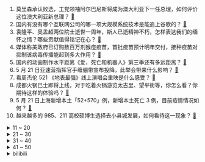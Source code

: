 1. 莫里森承认败选，工党领袖阿尔巴尼斯将成为澳大利亚下一任总理，如何评价这位澳大利亚新总理？ [:link:](https://www.zhihu.com/question/533935303)
2. 国内有没有哪个互联网公司的哪一项大规模系统技术是能追上谷歌的？ [:link:](https://www.zhihu.com/question/522367891)
3. 袁隆平、吴孟超两位院士逝世一周年，斯人已逝精神不朽，怎样表达我们的缅怀之情？哪些贡献值得铭记在心？ [:link:](https://www.zhihu.com/question/533840816)
4. 媒体称美政府已订购数百万剂猴痘疫苗，首批疫苗预计明年交付，接种疫苗对抑制该病毒传播能起到多大作用？ [:link:](https://www.zhihu.com/question/533920727)
5. 国内的动画制作水平距离《爱，死亡和机器人》第三季还有多远距离？ [:link:](https://www.zhihu.com/question/533930010)
6. 5 月 21 日亚速营指挥官手缠绷带宣布投降，此举会带来什么影响？ [:link:](https://www.zhihu.com/question/533845416)
7. 看周杰伦 521 《地表最强》线上演唱会重映是什么感受？ [:link:](https://www.zhihu.com/question/533931317)
8. 成都火锅巴士即将上线，对于吃着火锅游览太古里、望平街等，你怎么看？你期待这样的体验吗？ [:link:](https://www.zhihu.com/question/533565657)
9. 5 月 21 日上海新增本土「52+570」例，新增本土死亡 3 例，目前疫情情况如何？ [:link:](https://www.zhihu.com/question/533972868)
10. 越来越多的 985、211 高校硕博生选择去小县城发展，如何看待这一现象？ [:link:](https://www.zhihu.com/question/533875768)
<details>
<summary>11 ~ 20</summary>

11. 如何看待女子婚纱照被拍胖发朋友圈骂影楼被告，辩称「我的朋友圈我做主」，法院回应「朋友圈不是法外之地」？ [:link:](https://www.zhihu.com/question/533154301)
12. 巴黎圣日耳曼官方宣布姆巴佩与球队续约到 2025 年，如何看待他的这一选择？ [:link:](https://www.zhihu.com/question/533944244)
13. 俄罗斯宣布永久禁止 963 名美国公民入境，包含美国总统拜登及其儿子，将产生哪些影响？ [:link:](https://www.zhihu.com/question/533948067)
14. 孩子说“为什么都是你定规矩？” 这句话要如何回应？ [:link:](https://www.zhihu.com/question/523191255)
15. 2022 MSI 对抗赛 RNG 1:0 T1 拿下「釜山图书馆」，对此你有什么想说的？ [:link:](https://www.zhihu.com/question/533932699)
16. Nature 证实奥密克戎毒力减弱，病毒滴度比原始毒株低百余倍，该发现对疫情防控与治疗有何帮助？ [:link:](https://www.zhihu.com/question/533632373)
17. 长沙小学生过马路被公交撞倒身亡，事件后续情况如何？谁将承担本次事故的责任？ [:link:](https://www.zhihu.com/question/533472038)
18. 如何评价 RNG 1:0 SKT T1？ [:link:](https://www.zhihu.com/question/533938115)
19. 作为一个程序员不知道 vim 正常吗？ [:link:](https://www.zhihu.com/question/533309428)
20. 十年前你在用什么手机？有哪些让你记忆深刻的功能？ [:link:](https://www.zhihu.com/question/532632246)
</details>
<details>
<summary>21 ~ 30</summary>

21. 如何看待河南一大爷卖黄瓜被罚公开检讨，当地回应称其违反了防疫规定？该事件有哪些细节值得关注？ [:link:](https://www.zhihu.com/question/533932322)
22. 俄罗斯已经彻底被西方国家孤立了吗？ [:link:](https://www.zhihu.com/question/523257898)
23. 为什么小龙虾的虾尾比整只买要便宜？ [:link:](https://www.zhihu.com/question/494319926)
24. 《乘风破浪》（《浪姐 3》）里为啥于文文跟宁静、那英那段那么尴尬？ [:link:](https://www.zhihu.com/question/533742987)
25. 俄罗斯为什么拿不下乌克兰？ [:link:](https://www.zhihu.com/question/533828301)
26. 如何看待伯希和防晒衣为证防晒实力，竟然在火焰山上暴晒15小时猪皮测试，在行业内算什么水平？ [:link:](https://www.zhihu.com/question/533725255)
27. 美股纳斯达克从最高点已下跌 30%，美股进入熊市了吗？ [:link:](https://www.zhihu.com/question/533507836)
28. 有哪些食物平常吃味道一般，但烤后惊人的好吃？ [:link:](https://www.zhihu.com/question/506064911)
29. 不运动，但每天吃的都是低脂低碳水高蛋白会怎样？ [:link:](https://www.zhihu.com/question/49951608)
30. 2022 年 618 有没有价格 2000-4000 的手机推荐？ [:link:](https://www.zhihu.com/question/524362718)
</details>
<details>
<summary>31 ~ 40</summary>

31. 什么是顶级的思维？ [:link:](https://www.zhihu.com/question/525200257)
32. 孩子认为一切都是理所应当的，如何让孩子懂得感恩？ [:link:](https://www.zhihu.com/question/532753302)
33. 马斯克被指性骚扰空姐，曝 SpaceX 向其支付 25 万美元封口费，真实情况如何？ [:link:](https://www.zhihu.com/question/533683115)
34. 如何评价《爱，死亡和机器人 》第三季第二集？ [:link:](https://www.zhihu.com/question/533787800)
35. 如何看待西北政法大学校庆发起众筹？ [:link:](https://www.zhihu.com/question/533471311)
36. 如何看待郑州一老师漏掉 15 名学生高考报名，当事学生称「还要求我们签自愿放弃声明」？ [:link:](https://www.zhihu.com/question/533632683)
37. 如何看待美国一边承诺加强与东盟地区安全合作，一边向其出售二手军备？ [:link:](https://www.zhihu.com/question/533796453)
38. 世卫担忧猴痘病毒或已在社区隐匿传播，如情况属实这将给病毒防治带来哪些困难？ [:link:](https://www.zhihu.com/question/533958024)
39. 到了想结婚的年龄，到底是合适重要还是喜欢更重要？ [:link:](https://www.zhihu.com/question/533873258)
40. 证监会表示要「进一步发挥资本市场功能，支持受疫情影响严重地区和行业加快恢复发展」，释放了哪些信号？ [:link:](https://www.zhihu.com/question/533811598)
</details>
<details>
<summary>41 ~ 50</summary>

41. 美国人用的Windows系统是正版还是盗版？ [:link:](https://www.zhihu.com/question/517087481)
42. 对熬夜党来说，有哪些方法可以缓解疲劳和提升免疫力？ [:link:](https://www.zhihu.com/question/533767887)
43. 我学习新知识的能力不是很强，怕成绩垫底，想高考完选个差点的大学当鸡头这种想法对吗？ [:link:](https://www.zhihu.com/question/533666478)
44. 欧洲将帮助乌清空粮食储备，对此还有哪些值得关注？ [:link:](https://www.zhihu.com/question/533672238)
45. 《被嫌弃的松子的一生》中，松子为什么会有这么悲惨的命运？ [:link:](https://www.zhihu.com/question/54187608)
46. 写小说时如何写出cp感? [:link:](https://www.zhihu.com/question/511527589)
47. 可以告诉我你为什么努力吗？ [:link:](https://www.zhihu.com/question/533872872)
48. 亚速营副指挥官否认已投降，称「军事行动仍在继续」，具体情况如何？现在战争中消息战起了哪些作用？ [:link:](https://www.zhihu.com/question/533733230)
49. 应该放弃接手家里生意，读博去做大学老师吗？ [:link:](https://www.zhihu.com/question/527474685)
50. 有哪些你一看到就觉得惊艳的诗词? [:link:](https://www.zhihu.com/question/532314104)
</details><details>
<summary>bilibili</summary>

1. 约尔太太今天约会♥ [:link:](//www.bilibili.com/video/BV11g411d7TW)
2. 【时代少年团】《循梦》 [:link:](//www.bilibili.com/video/BV1oB4y197yf)
3. 深度揭秘手机芯片能效！到底谁功耗最高？为什么会翻车？ [:link:](//www.bilibili.com/video/BV1z54y1Z7pr)
4. 这玩意儿我能连吃3碗，但为什么没几个人知道？ [:link:](//www.bilibili.com/video/BV11g411d716)
5. 怎么办啊！我被求婚了！ [:link:](//www.bilibili.com/video/BV17T4y1z7gB)
6. 朋友来家里做客。我下厨做个饭。 [:link:](//www.bilibili.com/video/BV1j5411R7kE)
7. 《原神》2.7版本PV：「荒梦藏虞渊」 [:link:](//www.bilibili.com/video/BV18F411L7Nj)
8. 【花泽香菜自投稿】恋爱循环，再来一遍！ [:link:](//www.bilibili.com/video/BV1dR4y1c7qi)
9. 【521 仨 人 全 破 防 了】 [:link:](//www.bilibili.com/video/BV1cU4y1U7mp)
10. 我给僵尸做了一个自行车 [:link:](//www.bilibili.com/video/BV1ZA4y1o7LP)
<details>
<summary>11 ~ 20</summary>

11. 我 反 对 这 门 婚 事 ！ [:link:](//www.bilibili.com/video/BV1CS4y1B7mW)
12. 没错！我们是全世界最土的人！！！ [:link:](//www.bilibili.com/video/BV1At4y147ri)
13. 到底是有多残忍，才会把狗放到16楼外墙？！ [:link:](//www.bilibili.com/video/BV1zF411L7sr)
14. 谁是美国的越狱之王？【硬核狠人33】 [:link:](//www.bilibili.com/video/BV1W54y1Z7EL)
15. “为什么他们都在笑，我却哭成了狗...” [:link:](//www.bilibili.com/video/BV1jT4y1z7dg)
16. 千万不要和情侣去沐浴！ [:link:](//www.bilibili.com/video/BV1zg411d7rH)
17. 【warma】我奇怪的朋友做出来的更奇怪的游戏 [:link:](//www.bilibili.com/video/BV1M3411P7H6)
18. 《新游记》：求求这些明星别再“致敬”打工人了 [:link:](//www.bilibili.com/video/BV1z54y1Z7op)
19. 玩得好就是挂？？？ [:link:](//www.bilibili.com/video/BV1xB4y197PC)
20. “可 爱 暴 击！” [:link:](//www.bilibili.com/video/BV1et4y1W7EM)
</details>
<details>
<summary>21 ~ 30</summary>

21. “什么叫阿尼亚真人.ver啊”（战术后仰 [:link:](//www.bilibili.com/video/BV1Uu41167YC)
22. 《 爷 爷 拯 救 不 完 了 》 [:link:](//www.bilibili.com/video/BV1i54y1Z76t)
23. 我+山城小栗旬PK我老婆 [:link:](//www.bilibili.com/video/BV1CT4y1z7ni)
24. 【暴走大事件第九季】01 暴走大事件进入元宇宙时代，有痔之士痛诉非人遭遇 [:link:](//www.bilibili.com/video/BV1ig411d7Q8)
25. 偏 科 天 花 板 [:link:](//www.bilibili.com/video/BV1Du41167s1)
26. 千万不能问女朋友和兄弟这些问题！！ [:link:](//www.bilibili.com/video/BV1MT4y1z7bZ)
27. 【医学博士】如何拯救草莓鼻？I 毛孔粗大还有救吗？ [:link:](//www.bilibili.com/video/BV1W3411P7Lm)
28. 精彩！！全球通关率1.4%，在虚无世界寻找*存在*的意义，你从未见过的俄罗斯超现实主义游戏-《pathologic》 [:link:](//www.bilibili.com/video/BV1N34y1E7kU)
29. 火遁炒菜之术 [:link:](//www.bilibili.com/video/BV1V34y1E7KG)
30. 你以为的爱其实图谋已久～ [:link:](//www.bilibili.com/video/BV1tU4y1172q)
</details>
<details>
<summary>31 ~ 40</summary>

31. 东北麻辣烫店里的炸串也太好炫了，老板竟然是浙大博士！ [:link:](//www.bilibili.com/video/BV1kg411d7rg)
32. 坏人2 [:link:](//www.bilibili.com/video/BV1Ev4y1A7EC)
33. 死亡不是终点，遗忘才是。 [:link:](//www.bilibili.com/video/BV1uR4y1w7km)
34. 沉浸式体验已婚男人过520 [:link:](//www.bilibili.com/video/BV1yg411d7xL)
35. 做出来之后玩了四个小时 愣是没舍得吃 [:link:](//www.bilibili.com/video/BV1ha411J7K4)
36. 骑行西藏阿里，一天之内两次遭遇暴风雪，夜晚在大山中独自露营 [:link:](//www.bilibili.com/video/BV1tv4y1N7vB)
37. 看完世界最大渲染赛，我人没了…… [:link:](//www.bilibili.com/video/BV1QR4y1c7Zr)
38. 【2022MSI】对抗赛 5月21日 RNG vs T1 [:link:](//www.bilibili.com/video/BV1Kt4y1s7ef)
39. 爹，要不别转头了，扛不住啊！！ [:link:](//www.bilibili.com/video/BV1L3411P7xo)
40. 十年网龄才知道的CF地图，还记得当年的穿越火线是什么样子吗？（CF地图篇1） [:link:](//www.bilibili.com/video/BV1Q3411A7TK)
</details>
<details>
<summary>41 ~ 50</summary>

41. 整活！花一万块让女友闭嘴24小时？用她的贵妇香水喷球鞋她会破防吗！ [:link:](//www.bilibili.com/video/BV18Y4y1t77f)
42. 有些人，一旦错过就不在 [:link:](//www.bilibili.com/video/BV1JF411L7zw)
43. 得到了甲方的赞助 [:link:](//www.bilibili.com/video/BV1A3411P7g6)
44. 【渊默行动18】盐风溶洞 摆完挂机 简单好抄（日替更新至5.22灰齐山麓8） [:link:](//www.bilibili.com/video/BV15Y411F7qC)
45. 【咬人猫】女仆换装！ 你选哪个？❤️女主角育成计划 [:link:](//www.bilibili.com/video/BV19r4y1x7nk)
46. 我 是 稻 妻 的 [:link:](//www.bilibili.com/video/BV1aT4y1z7ft)
47. 现场见证 "勇士西部决赛" 金色海洋重现！现场震撼！大胜独行侠！ [:link:](//www.bilibili.com/video/BV1Q3411A7CH)
48. 《猫之城》重构曲「Cry High」正式发布，6月2日【重构测试】即将开启！ [:link:](//www.bilibili.com/video/BV1Tr4y147eR)
49. 我 是 B 站 颜 值 区 的 [:link:](//www.bilibili.com/video/BV1M5411R7XS)
50. 袁爷爷，我们想您了！ [:link:](//www.bilibili.com/video/BV185411R7cS)
</details>
<details>
<summary>51 ~ 60</summary>

51. 谁是笨蛋？！ [:link:](//www.bilibili.com/video/BV16Y4y167Yv)
52. 查重率99％ [:link:](//www.bilibili.com/video/BV18Z4y187s8)
53. 【危机合约】“渊默行动”盐风溶洞18镀层+日替（含高配） 全关卡平民攻略大合集！阵容平民+低练度+语音详解的愉悦攻略！《明日方舟》（更新中）|魔法Zc目录 [:link:](//www.bilibili.com/video/BV1a5411R7Fr)
54. 学生队再发力！3位小朋友外出玩耍发现罂粟，主动报警！ [:link:](//www.bilibili.com/video/BV11u41167iN)
55. 拜托！这样玩真的超酷好吗 [:link:](//www.bilibili.com/video/BV1Du41167Us)
56. 二本学校出来的人，后来怎么样了？ [:link:](//www.bilibili.com/video/BV1qU4y117vC)
57. B站首个『我是云南的 』 改编 “宏伟大气”国风说唱✔ [:link:](//www.bilibili.com/video/BV1o3411A7Bc)
58. 广东人的痛苦瞬间 [:link:](//www.bilibili.com/video/BV1bY4y1z73p)
59. 双雄ova：最强露娜木兰双排，elo系统制裁，都封号500年！宰掉！ [:link:](//www.bilibili.com/video/BV1iR4y1w7ui)
60. 仿生人会吃电子羊吗？𝑳𝒐𝒖𝒅𝒆𝒓 𝒕𝒉𝒂𝒏 𝒃𝒐𝒎𝒃𝒔 [:link:](//www.bilibili.com/video/BV1rY4y1t7sh)
</details>
<details>
<summary>61 ~ 70</summary>

61. MC最「 阴间」恐怖整合包丨5位UP如何在恐怖岛中存活？！ [:link:](//www.bilibili.com/video/BV1wr4y1t7MB)
62. 富二代和财神比钱多，一顿火锅花掉一千万，经典港剧《天降财神》 [:link:](//www.bilibili.com/video/BV14B4y197qG)
63. 【花小烙】皮肤破了要不要贴创可贴？ [:link:](//www.bilibili.com/video/BV1W54y1Z7z7)
64. 国外专业音乐人如何评价周杰伦在国外最火的歌？ [:link:](//www.bilibili.com/video/BV1G3411P7Jc)
65. 运动会上，学生穿玩偶服突然上台和校领导挨个握手。满满的压迫感…… [:link:](//www.bilibili.com/video/BV1tT4y1B7kn)
66. 我被亲生父亲锁在了地下室.. [:link:](//www.bilibili.com/video/BV1RA4y1f7Yv)
67. 孙策这个马车也太长了吧 [:link:](//www.bilibili.com/video/BV1Xu41167vp)
68. 也 就 随 手 一 画（扔） [:link:](//www.bilibili.com/video/BV1yA4y1f7fm)
69. “可惜你不看海贼，也不明白这个视频的分量......” [:link:](//www.bilibili.com/video/BV1qF411L7x1)
70. 张某侮辱、诋毁袁隆平院士，一审宣判！ [:link:](//www.bilibili.com/video/BV1Na411n7TY)
</details>
<details>
<summary>71 ~ 80</summary>

71. 好好一个柜子居然搞隐身了 [:link:](//www.bilibili.com/video/BV1Za411f7mU)
72. 拯救b站up主形象系列——双城小栗旬还帅不过她！？ [:link:](//www.bilibili.com/video/BV1Xr4y1x72E)
73. 【随机演奏】绝对音感两人组在线听歌识曲！#12 [:link:](//www.bilibili.com/video/BV1q54y1Z7bZ)
74. 青年被困传销组织扔人民币求救，市民捡到后报警获救！ [:link:](//www.bilibili.com/video/BV1KY411F7yA)
75. 老夫老妻终于吐露心声，原来在你心里我是这样的人？！ [:link:](//www.bilibili.com/video/BV1Jv4y1A7gi)
76. 我从未见过如此之滑之人 [:link:](//www.bilibili.com/video/BV1hU4y1m7wn)
77. 【不止游戏】游戏中格洛克的“爆炸模式”是什么东西？ [:link:](//www.bilibili.com/video/BV1f34y177tj)
78. 秘鲁美食竟有荷兰猪和草泥马肉！真的好吃吗？ [:link:](//www.bilibili.com/video/BV1xu41167sv)
79. 二战高分短片，苏联杂技演员，独自一人闯德军营地，耍的敌人团团转 [:link:](//www.bilibili.com/video/BV1kY4y1z7Ee)
80. 挑战翻拍冬奥二十四节气舞蹈片，究竟有多难？ [:link:](//www.bilibili.com/video/BV1DS4y1B76B)
</details>
<details>
<summary>81 ~ 90</summary>

81. 居然在加拿大北极圈搭救了两位同胞！ [:link:](//www.bilibili.com/video/BV18r4y147QJ)
82. 废 话 连 篇 [:link:](//www.bilibili.com/video/BV1Nv4y1A7R1)
83. 安徽芜湖，妻子偶然翻出老公初恋日记，手写一整本聊天记录~ [:link:](//www.bilibili.com/video/BV1w34y1E7wk)
84. 再有人说打不过合约18就把这个视频拍到他脸上！ [:link:](//www.bilibili.com/video/BV1RY4y1z753)
85. 《十年老兵，继续服役》 [:link:](//www.bilibili.com/video/BV193411A7Ru)
86. 中国高度 [:link:](//www.bilibili.com/video/BV1va41177JW)
87. 《重返未来：1999》二测PV首曝 招募开启 新角色新玩法新剧情！ [:link:](//www.bilibili.com/video/BV1SA4y1f7og)
88. 【中英字幕】博士霉 Taylor Swift 在纽约大学2022届毕业典礼完整演讲！ [:link:](//www.bilibili.com/video/BV1rZ4y187ZE)
89. 新华农兄弟：这只羊每天不开心，越来越瘦，叫兄弟一起把它烤了 [:link:](//www.bilibili.com/video/BV1zt4y1x7cW)
90. 一学生试卷答案全选B，结果一个没蒙对，老师:感觉他还挺“幸运”的 [:link:](//www.bilibili.com/video/BV1Da411f7kM)
</details>
<details>
<summary>91 ~ 100</summary>

91. 长大后发现，这么棒的台词越来越少了 [:link:](//www.bilibili.com/video/BV1k3411A7kc)
92. 警校生：那就祝各位前程似“警”，一生平安。 [:link:](//www.bilibili.com/video/BV1za4117754)
93. 堡贝们520快乐 [:link:](//www.bilibili.com/video/BV11Y4y1z74k)
94. 艺术生做核酸展示身手，个个生怀绝技，眼前一亮！！ [:link:](//www.bilibili.com/video/BV1ma411J7nb)
95. 我 是 主 E 的 [:link:](//www.bilibili.com/video/BV1gY411F7Nz)
96. “微博之夜让这三位坐出东北澡堂子的感jio” [:link:](//www.bilibili.com/video/BV1RB4y1y7wG)
97. 【明日方舟】莱茵生命主题PPT模板分享！ 与模板介绍！ [:link:](//www.bilibili.com/video/BV19Z4y187gi)
98. 死去的游戏突然攻击我！《宅男的人间冒险》新DLC全新内容！（又名《少年的人间奇遇》） [:link:](//www.bilibili.com/video/BV1Yt4y1x7AC)
99. 真香呀 [:link:](//www.bilibili.com/video/BV1eF411L7CF)
100. 卡琳娜是仲尼的老婆跟她是我老公没什么关系吧？ [:link:](//www.bilibili.com/video/BV1hF411L7Fy)
</details></details>